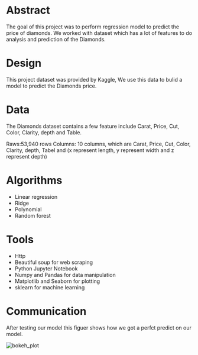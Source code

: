 # Abstract

The goal of this project was to perform regression model to predict the price of diamonds. We worked with dataset which has a lot of features
to do analysis and prediction of the Diamonds.

# Design

This project dataset was provided by Kaggle, We use this data to bulid a model to predict the Diamonds price.

# Data

The Diamonds dataset contains a few feature include Carat, Price, Cut, Color, Clarity, depth and Table. 

Raws:53,940 rows
Columns: 10 columns, which are Carat, Price, Cut, Color, Clarity, depth, Tabel and (x represent length, y represent width and z represent depth)


# Algorithms

- Linear regression 
- Ridge
- Polynomial 
- Random forest

# Tools

- Http 
- Beautiful soup for web scraping 
- Python Jupyter Notebook
- Numpy and Pandas for data manipulation
- Matplotlib and Seaborn for plotting
- sklearn for machine learning

# Communication

After testing our model this figuer shows how we got a perfct predict on our model.

![bokeh_plot](https://user-images.githubusercontent.com/93079353/145187473-95604583-88a1-4a10-8b58-056e5fcc0af0.png)



